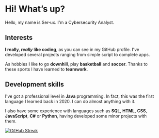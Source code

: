 # Hi! What’s up?

Hello, my name is Ser-ux. I'm a Cybersecurity Analyst.

## Interests

**I really, _really_ like coding**, as you can see in my GitHub profile. I've developed several projects ranging from simple script to complete apps.

As hobbies I like to go **downhill**, play **basketball** and **soccer**. Thanks to these sports I have learned to **teamwork**.

## Development skills

I've got a professional level in **Java** programming. In fact, this was the first language I learned back in 2020. I can do almost anything with it.

I also have some experience with languages such as **SQL**, **HTML**, **CSS**, **JavaScript**, **C#** or **Python**, having developed some minor projects with them.


[![GitHub Streak](https://github-readme-streak-stats.herokuapp.com?user=Serg-ux&theme=hacker)](https://git.io/streak-stats)
